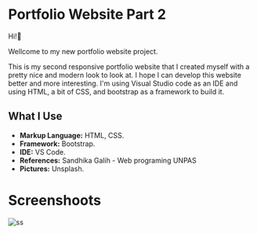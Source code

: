 # Portfolio Website Part 2

<p>Hi!👋</p>
<p>Wellcome to my new portfolio website project.</p>
<p>This is my second responsive portfolio website that I created myself with a pretty nice and modern look to look at. I hope I can develop this website better and more interesting. I'm using Visual Studio code as an IDE and using HTML, a bit of CSS, and bootstrap as a framework to build it.</p>


<h2>What I Use</h2>
<ul>
    <li><b>Markup Language:</b> HTML, CSS.</li>
  <li><b>Framework:</b> Bootstrap.</li>
    <li><b>IDE:</b> VS Code.</li>
    <li><b>References:</b> Sandhika Galih - Web programing UNPAS</li>
    <li><b>Pictures:</b> Unsplash.</li>
</ul>

# Screenshoots
![ss](https://user-images.githubusercontent.com/84588706/152104379-b4028b45-0f17-4775-aa15-31126a148c8e.jpeg)
